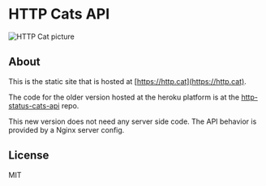 # HTTP Cats API

![HTTP Cat picture](https://http.cat/204)

## About

This is the static site that is hosted at [https://http.cat](https://http.cat).

The code for the older version hosted at the heroku platform is at the [http-status-cats-api](https://github.com/rogeriopvl/http-status-cats-api) repo.

This new version does not need any server side code. The API behavior is provided by a Nginx server config.

## License

MIT
